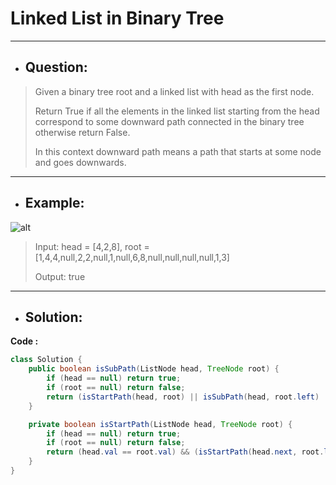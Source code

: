 # Linked List in Binary Tree
--- 
- ## Question:
> Given a binary tree root and a linked list with head as the first node. 
> 
> Return True if all the elements in the linked list starting from the head correspond to some downward path connected in the binary tree otherwise return False.
> 
> In this context downward path means a path that starts at some node and goes downwards.
---
- ## Example:
![alt](https://assets.leetcode.com/uploads/2020/02/12/sample_1_1720.png)
> Input: head = [4,2,8], root = [1,4,4,null,2,2,null,1,null,6,8,null,null,null,null,1,3]
> 
> Output: true
---
- ## Solution:
**Code :**
```java
class Solution {
    public boolean isSubPath(ListNode head, TreeNode root) {
        if (head == null) return true;
        if (root == null) return false;
        return (isStartPath(head, root) || isSubPath(head, root.left) || isSubPath(head, root.right));
    }

    private boolean isStartPath(ListNode head, TreeNode root) {
        if (head == null) return true;
        if (root == null) return false;
        return (head.val == root.val) && (isStartPath(head.next, root.left) || isStartPath(head.next, root.right));
    }
}
